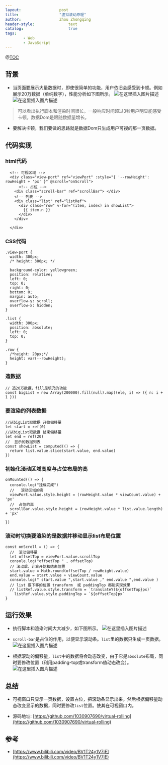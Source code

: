 ```yaml
---
layout:					post
title:					"虚拟滚动原理"
author:					Zhou Zhongqing
header-style:				text
catalog:					true
tags:
		- Web
		- JavaScript
---
```

@[TOC](目录)
## 背景
- 当页面要展示大量数据时，即使很简单的功能，用户依旧会感受到卡顿。例如展示20万数据（单纯数字），性能分析如下图所示。
![在这里插入图片描述](https://i-blog.csdnimg.cn/blog_migrate/0364ec26ed185eadec5fa5f4c99593da.png)
![在这里插入图片描述](https://i-blog.csdnimg.cn/blog_migrate/2139b351a5245ead6a29b629d0635bd8.png)


> 可以看出执行脚本和渲染时间很长。一般响应时间超过3秒用户明显能感受卡顿。数据Dom是跟随数据量增长。
- 要解决卡顿，我们要做的思路就是数据Dom只生成用户可视的那一页数据。

## 代码实现

### html代码
```
  <!-- 可视区域 -->
  <div class="view-port" ref="viewPort" :style="{ '--rowHeight': rowHeight + 'px' }" @scroll="onScroll">
      <!-- 占位 -->
    <div class="scroll-bar" ref="scrollBar"> </div>
    <!-- 列表 -->
    <div class="list" ref="listRef">
      <div class="row" v-for="(item, index) in showList">
        {{ item.n }}
      </div>
    </div>

  </div>
```



### CSS代码

```
.view-port {
  width: 300px;
  /* height: 300px; */

  background-color: yellowgreen;
  position: relative;
  left: 0;
  top: 0;
  right: 0;
  bottom: 0;
  margin: auto;
  overflow-y: scroll;
  overflow-x: hidden;
}

.list {
  width: 300px;
  position: absolute;
  left: 0;
  top: 0;
}

.row {
  /*height: 20px;*/
  height: var(--rowHeight);
}
```



###  造数据
```
// 造20万数据，fill是填充的功能
const bigList = new Array(200000).fill(null).map((ele, i) => ({ n: i + 1 }))
```


### 要渲染的列表数据
```
//从bigList取数据 开始偏移量
let start = ref(0)
//从bigList取数据 结束偏移量
let end = ref(20)
//  显示的数据列表
const showList = computed(() => {
  return list.value.slice(start.value, end.value)
})
```

### 初始化滚动区域高度与占位布局的高

```
onMounted(() => {
  console.log("挂载完成")
  //   滚动区域的高
  viewPort.value.style.height = (rowHeight.value * viewCount.value) + 'px'
  //  占位的高
  scrollBar.value.style.height = (rowHeight.value * list.value.length) + 'px'

})
```
###  滚动时切换要渲染的是数据并移动显示list布局位置
```
const onScroll = () => {
  //  滚动偏移量
  let offsetTop = viewPort.value.scrollTop
  console.log("offsetTop " , offsetTop)
  // 滚动后，计算开始和结束位置
  start.value = Math.round(offsetTop / rowHeight.value)
  end.value = start.value + viewCount.value
  console.log(" start.value ",start.value ," end.value ",end.value )
  // list 要下移的位置 transform  或 paddingTop 都能实现效果
  // listRef.value.style.transform = `translateY(${offsetTop}px)`
    listRef.value.style.paddingTop = `${offsetTop}px`
}
```


##  运行效果
- 执行脚本和渲染时间大大减少，如下图所示。
![在这里插入图片描述](https://i-blog.csdnimg.cn/blog_migrate/266168e5a7588cb6b8ee8842412161b4.png)
- `scroll-bar`是占位的作用，以便显示滚动条。`list`里的数据只生成一页数据。
 ![在这里插入图片描述](https://i-blog.csdnimg.cn/blog_migrate/4dc64c47e87a50398fbaa74c84795227.png)

- 根据滚动的偏移量，`list`中的数据将会动态改变，由于它是`absolute`布局，同时要修改位置（利用padding-top或transform值动态改变）。
![在这里插入图片描述](https://i-blog.csdnimg.cn/blog_migrate/8dbeb12b3490ae1a9feaddf134113869.png)

## 总结
- 可视窗口只显示一页数据，设置占位，把滚动条显示出来。然后根据偏移量动态改变显示的数据，同时要修改`list`位置。使其在可视窗口内。

- 源码地址: [https://github.com/1030907690/virtual-rolling](https://github.com/1030907690/virtual-rolling)


## 参考
- [https://www.bilibili.com/video/BV1T24y1V7iE](https://www.bilibili.com/video/BV1T24y1V7iE)